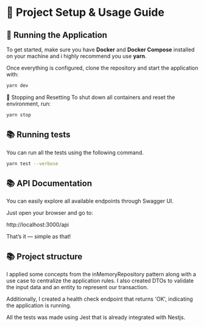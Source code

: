 # 🧩 Project Setup & Usage Guide

## 🚀 Running the Application

To get started, make sure you have **Docker** and **Docker Compose** installed on your machine and i highly recommend you use **yarn**.

Once everything is configured, clone the repository and start the application with:

```bash
yarn dev
```

🛑 Stopping and Resetting
To shut down all containers and reset the environment, run:

```bash
yarn stop
```

## 📚 Running tests

You can run all the tests using the following command.

```bash
yarn test --verbose
```

## 📚 API Documentation

You can easily explore all available endpoints through Swagger UI.

Just open your browser and go to:

http://localhost:3000/api

That’s it — simple as that!

## 📚 Project structure

I applied some concepts from the inMemoryRepository pattern along with a use case to centralize the application rules. I also created DTOs to validate the input data and an entity to represent our transaction.

Additionally, I created a health check endpoint that returns 'OK', indicating the application is running.

All the tests was made using Jest that is already integrated with Nestjs.

